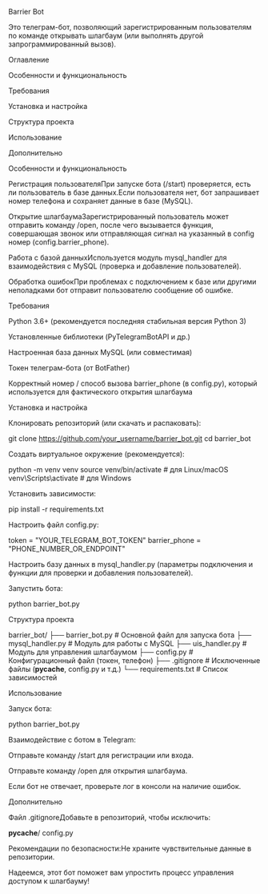 Barrier Bot

Это телеграм-бот, позволяющий зарегистрированным пользователям по команде открывать шлагбаум (или выполнять другой запрограммированный вызов).

Оглавление

Особенности и функциональность

Требования

Установка и настройка

Структура проекта

Использование

Дополнительно

Особенности и функциональность

Регистрация пользователяПри запуске бота (/start) проверяется, есть ли пользователь в базе данных.Если пользователя нет, бот запрашивает номер телефона и сохраняет данные в базе (MySQL).

Открытие шлагбаумаЗарегистрированный пользователь может отправить команду /open, после чего вызывается функция, совершающая звонок или отправляющая сигнал на указанный в config номер (config.barrier_phone).

Работа с базой данныхИспользуется модуль mysql_handler для взаимодействия с MySQL (проверка и добавление пользователей).

Обработка ошибокПри проблемах с подключением к базе или другими неполадками бот отправит пользователю сообщение об ошибке.

Требования

Python 3.6+ (рекомендуется последняя стабильная версия Python 3)

Установленные библиотеки (PyTelegramBotAPI и др.)

Настроенная база данных MySQL (или совместимая)

Токен телеграм-бота (от BotFather)

Корректный номер / способ вызова barrier_phone (в config.py), который используется для фактического открытия шлагбаума

Установка и настройка

Клонировать репозиторий (или скачать и распаковать):

git clone https://github.com/your_username/barrier_bot.git
cd barrier_bot

Создать виртуальное окружение (рекомендуется):

python -m venv venv
source venv/bin/activate        # для Linux/macOS
venv\Scripts\activate           # для Windows

Установить зависимости:

pip install -r requirements.txt

Настроить файл config.py:

token = "YOUR_TELEGRAM_BOT_TOKEN"
barrier_phone = "PHONE_NUMBER_OR_ENDPOINT"

Настроить базу данных в mysql_handler.py (параметры подключения и функции для проверки и добавления пользователей).

Запустить бота:

python barrier_bot.py

Структура проекта

barrier_bot/
├── barrier_bot.py         # Основной файл для запуска бота
├── mysql_handler.py       # Модуль для работы с MySQL
├── uis_handler.py         # Модуль для управления шлагбаумом
├── config.py              # Конфигурационный файл (токен, телефон)
├── .gitignore             # Исключенные файлы (__pycache__, config.py и т.д.)
└── requirements.txt       # Список зависимостей

Использование

Запуск бота:

python barrier_bot.py

Взаимодействие с ботом в Telegram:

Отправьте команду /start для регистрации или входа.

Отправьте команду /open для открытия шлагбаума.

Если бот не отвечает, проверьте лог в консоли на наличие ошибок.

Дополнительно

Файл .gitignoreДобавьте в репозиторий, чтобы исключить:

__pycache__/
config.py

Рекомендации по безопасности:Не храните чувствительные данные в репозитории.

Надеемся, этот бот поможет вам упростить процесс управления доступом к шлагбауму!
